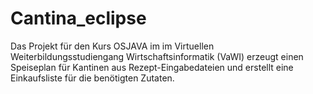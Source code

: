 Cantina_eclipse
===============

Das Projekt für den Kurs OSJAVA im im Virtuellen Weiterbildungsstudiengang Wirtschaftsinformatik (VaWI) erzeugt 
einen Speiseplan für Kantinen aus Rezept-Eingabedateien und erstellt eine Einkaufsliste für die benötigten Zutaten.
